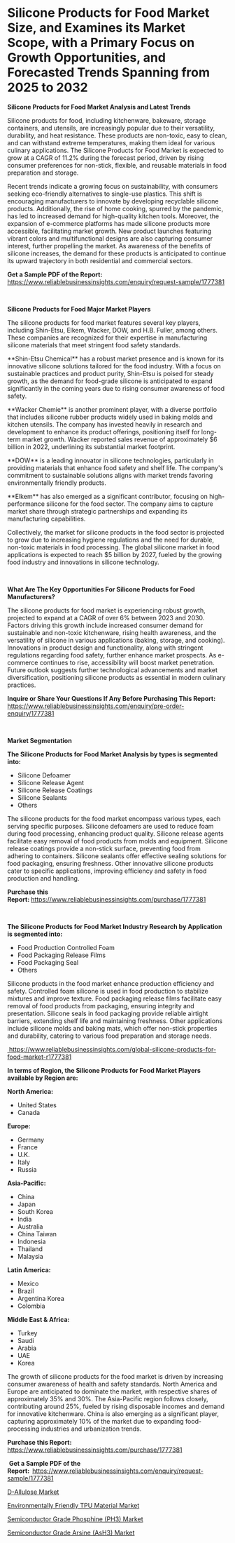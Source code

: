 <p><h1>Silicone Products for Food Market Size, and Examines its Market Scope, with a Primary Focus on Growth Opportunities, and Forecasted Trends Spanning from 2025 to 2032</h1></p><p><strong>Silicone Products for Food Market Analysis and Latest Trends</strong></p>
<p><p>Silicone products for food, including kitchenware, bakeware, storage containers, and utensils, are increasingly popular due to their versatility, durability, and heat resistance. These products are non-toxic, easy to clean, and can withstand extreme temperatures, making them ideal for various culinary applications. The Silicone Products for Food Market is expected to grow at a CAGR of 11.2% during the forecast period, driven by rising consumer preferences for non-stick, flexible, and reusable materials in food preparation and storage.</p><p>Recent trends indicate a growing focus on sustainability, with consumers seeking eco-friendly alternatives to single-use plastics. This shift is encouraging manufacturers to innovate by developing recyclable silicone products. Additionally, the rise of home cooking, spurred by the pandemic, has led to increased demand for high-quality kitchen tools. Moreover, the expansion of e-commerce platforms has made silicone products more accessible, facilitating market growth. New product launches featuring vibrant colors and multifunctional designs are also capturing consumer interest, further propelling the market. As awareness of the benefits of silicone increases, the demand for these products is anticipated to continue its upward trajectory in both residential and commercial sectors.</p></p>
<p><strong>Get a Sample PDF of the Report:&nbsp;</strong> <a href="https://www.reliablebusinessinsights.com/enquiry/request-sample/1777381?utm_campaign=1121&utm_medium=2&utm_source=Github&utm_content=ia&utm_term=02022025&utm_id=silicone-products-for-food">https://www.reliablebusinessinsights.com/enquiry/request-sample/1777381</a></p>
<p>&nbsp;</p>
<p><strong>Silicone Products for Food Major Market Players</strong></p>
<p><p>The silicone products for food market features several key players, including Shin-Etsu, Elkem, Wacker, DOW, and H.B. Fuller, among others. These companies are recognized for their expertise in manufacturing silicone materials that meet stringent food safety standards.</p><p>**Shin-Etsu Chemical** has a robust market presence and is known for its innovative silicone solutions tailored for the food industry. With a focus on sustainable practices and product purity, Shin-Etsu is poised for steady growth, as the demand for food-grade silicone is anticipated to expand significantly in the coming years due to rising consumer awareness of food safety.</p><p>**Wacker Chemie** is another prominent player, with a diverse portfolio that includes silicone rubber products widely used in baking molds and kitchen utensils. The company has invested heavily in research and development to enhance its product offerings, positioning itself for long-term market growth. Wacker reported sales revenue of approximately $6 billion in 2022, underlining its substantial market footprint.</p><p>**DOW** is a leading innovator in silicone technologies, particularly in providing materials that enhance food safety and shelf life. The company's commitment to sustainable solutions aligns with market trends favoring environmentally friendly products.</p><p>**Elkem** has also emerged as a significant contributor, focusing on high-performance silicone for the food sector. The company aims to capture market share through strategic partnerships and expanding its manufacturing capabilities.</p><p>Collectively, the market for silicone products in the food sector is projected to grow due to increasing hygiene regulations and the need for durable, non-toxic materials in food processing. The global silicone market in food applications is expected to reach $5 billion by 2027, fueled by the growing food industry and innovations in silicone technology.</p></p>
<p>&nbsp;</p>
<p><strong>What Are The Key Opportunities For Silicone Products for Food Manufacturers?</strong></p>
<p><p>The silicone products for food market is experiencing robust growth, projected to expand at a CAGR of over 6% between 2023 and 2030. Factors driving this growth include increased consumer demand for sustainable and non-toxic kitchenware, rising health awareness, and the versatility of silicone in various applications (baking, storage, and cooking). Innovations in product design and functionality, along with stringent regulations regarding food safety, further enhance market prospects. As e-commerce continues to rise, accessibility will boost market penetration. Future outlook suggests further technological advancements and market diversification, positioning silicone products as essential in modern culinary practices.</p></p>
<p><strong>Inquire or Share Your Questions If Any Before Purchasing This Report:</strong> <a href="https://www.reliablebusinessinsights.com/enquiry/pre-order-enquiry/1777381?utm_campaign=1121&utm_medium=2&utm_source=Github&utm_content=ia&utm_term=02022025&utm_id=silicone-products-for-food">https://www.reliablebusinessinsights.com/enquiry/pre-order-enquiry/1777381</a></p>
<p>&nbsp;</p>
<p><strong>Market Segmentation</strong></p>
<p><strong>The Silicone Products for Food Market Analysis by types is segmented into:</strong></p>
<p><ul><li>Silicone Defoamer</li><li>Silicone Release Agent</li><li>Silicone Release Coatings</li><li>Silicone Sealants</li><li>Others</li></ul></p>
<p><p>The silicone products for the food market encompass various types, each serving specific purposes. Silicone defoamers are used to reduce foam during food processing, enhancing product quality. Silicone release agents facilitate easy removal of food products from molds and equipment. Silicone release coatings provide a non-stick surface, preventing food from adhering to containers. Silicone sealants offer effective sealing solutions for food packaging, ensuring freshness. Other innovative silicone products cater to specific applications, improving efficiency and safety in food production and handling.</p></p>
<p><strong>Purchase this Report:&nbsp;</strong><a href="https://www.reliablebusinessinsights.com/purchase/1777381?utm_campaign=1121&utm_medium=2&utm_source=Github&utm_content=ia&utm_term=02022025&utm_id=silicone-products-for-food">https://www.reliablebusinessinsights.com/purchase/1777381</a></p>
<p>&nbsp;</p>
<p><strong>The Silicone Products for Food Market Industry Research by Application is segmented into:</strong></p>
<p><ul><li>Food Production Controlled Foam</li><li>Food Packaging Release Films</li><li>Food Packaging Seal</li><li>Others</li></ul></p>
<p><p>Silicone products in the food market enhance production efficiency and safety. Controlled foam silicone is used in food production to stabilize mixtures and improve texture. Food packaging release films facilitate easy removal of food products from packaging, ensuring integrity and presentation. Silicone seals in food packaging provide reliable airtight barriers, extending shelf life and maintaining freshness. Other applications include silicone molds and baking mats, which offer non-stick properties and durability, catering to various food preparation and storage needs.</p></p>
<p><a href="https://www.reliablebusinessinsights.com/global-silicone-products-for-food-market-r1777381?utm_campaign=1121&utm_medium=2&utm_source=Github&utm_content=ia&utm_term=02022025&utm_id=silicone-products-for-food">&nbsp;https://www.reliablebusinessinsights.com/global-silicone-products-for-food-market-r1777381</a></p>
<p><strong>In terms of Region, the Silicone Products for Food Market Players available by Region are:</strong></p>
<p>
    <p> <strong> North America: </strong>
        <ul>
            <li>United States</li>
            <li>Canada</li>
        </ul>
        </p> 
    <p> <strong> Europe: </strong>
        <ul>
            <li>Germany</li>
            <li>France</li>
            <li>U.K.</li>
            <li>Italy</li>
            <li>Russia</li>
        </ul>
        </p> 
    <p> <strong> Asia-Pacific: </strong>
        <ul>
            <li>China</li>
            <li>Japan</li>
            <li>South Korea</li>
            <li>India</li>
            <li>Australia</li>
            <li>China Taiwan</li>
            <li>Indonesia</li>
            <li>Thailand</li>
            <li>Malaysia</li>
        </ul>
        </p> 
    <p> <strong> Latin America: </strong>
        <ul>
            <li>Mexico</li>
            <li>Brazil</li>
            <li>Argentina Korea</li>
            <li>Colombia</li>
        </ul>
        </p> 
    <p> <strong> Middle East & Africa: </strong>
        <ul>
            <li>Turkey</li>
            <li>Saudi</li>
            <li>Arabia</li>
            <li>UAE</li>
            <li>Korea</li>
        </ul>
    </p>
    </p>
<p><p>The growth of silicone products for the food market is driven by increasing consumer awareness of health and safety standards. North America and Europe are anticipated to dominate the market, with respective shares of approximately 35% and 30%. The Asia-Pacific region follows closely, contributing around 25%, fueled by rising disposable incomes and demand for innovative kitchenware. China is also emerging as a significant player, capturing approximately 10% of the market due to expanding food-processing industries and urbanization trends.</p></p>
<p><strong>Purchase this Report: </strong><a href="https://www.reliablebusinessinsights.com/purchase/1777381?utm_campaign=1121&utm_medium=2&utm_source=Github&utm_content=ia&utm_term=02022025&utm_id=silicone-products-for-food">https://www.reliablebusinessinsights.com/purchase/1777381</a></p>
<p>&nbsp;<strong>Get a Sample PDF of the Report:&nbsp;&nbsp;</strong><a href="https://www.reliablebusinessinsights.com/enquiry/request-sample/1777381?utm_campaign=1121&utm_medium=2&utm_source=Github&utm_content=ia&utm_term=02022025&utm_id=silicone-products-for-food">https://www.reliablebusinessinsights.com/enquiry/request-sample/1777381</a></p>
<p><strong></strong></p>
<p><p><a href="https://github.com/aksayvoogdt/Market-Research-Report-List-1/blob/main/d-allulose-market.md?utm_campaign=1121&utm_medium=2&utm_source=Github&utm_content=ia&utm_term=02022025&utm_id=silicone-products-for-food">D-Allulose Market</a></p><p><a href="https://github.com/itayjedhe/Market-Research-Report-List-1/blob/main/environmentally-friendly-tpu-material-market.md?utm_campaign=1121&utm_medium=2&utm_source=Github&utm_content=ia&utm_term=02022025&utm_id=silicone-products-for-food">Environmentally Friendly TPU Material Market</a></p><p><a href="https://github.com/eusoffyhanty/Market-Research-Report-List-1/blob/main/semiconductor-grade-phosphine-ph3-market.md?utm_campaign=1121&utm_medium=2&utm_source=Github&utm_content=ia&utm_term=02022025&utm_id=silicone-products-for-food">Semiconductor Grade Phosphine (PH3) Market</a></p><p><a href="https://github.com/alasmyayock/Market-Research-Report-List-1/blob/main/semiconductor-grade-arsine-ash3-market.md?utm_campaign=1121&utm_medium=2&utm_source=Github&utm_content=ia&utm_term=02022025&utm_id=silicone-products-for-food">Semiconductor Grade Arsine (AsH3) Market</a></p></p>